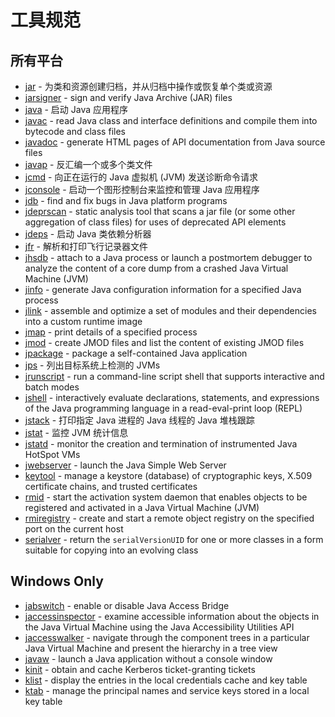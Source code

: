 # 工具规范

## 所有平台

- [jar](编程语言/Java/Javalang/oraclejdk/tools/specs/jar.md) - 为类和资源创建归档，并从归档中操作或恢复单个类或资源
- [jarsigner](https://docs.oracle.com/en/java/javase/18/docs/specs/man/jarsigner.html) - sign and verify Java Archive (JAR) files
- [java](https://docs.oracle.com/en/java/javase/18/docs/specs/man/java.html) - 启动 Java 应用程序
- [javac](https://docs.oracle.com/en/java/javase/18/docs/specs/man/javac.html) - read Java class and interface definitions and compile them into bytecode and class files
- [javadoc](https://docs.oracle.com/en/java/javase/18/docs/specs/man/javadoc.html) - generate HTML pages of API documentation from Java source files
- [javap](https://docs.oracle.com/en/java/javase/18/docs/specs/man/javap.html) - 反汇编一个或多个类文件
- [jcmd](https://docs.oracle.com/en/java/javase/18/docs/specs/man/jcmd.html) -  向正在运行的 Java 虚拟机 (JVM) 发送诊断命令请求
- [jconsole](https://docs.oracle.com/en/java/javase/18/docs/specs/man/jconsole.html) - 启动一个图形控制台来监控和管理 Java 应用程序
- [jdb](https://docs.oracle.com/en/java/javase/18/docs/specs/man/jdb.html) - find and fix bugs in Java platform programs
- [jdeprscan](https://docs.oracle.com/en/java/javase/18/docs/specs/man/jdeprscan.html) - static analysis tool that scans a jar file (or some other aggregation of class files) for uses of deprecated API elements
- [jdeps](https://docs.oracle.com/en/java/javase/18/docs/specs/man/jdeps.html) - 启动 Java 类依赖分析器
- [jfr](https://docs.oracle.com/en/java/javase/18/docs/specs/man/jfr.html) - 解析和打印飞行记录器文件
- [jhsdb](https://docs.oracle.com/en/java/javase/18/docs/specs/man/jhsdb.html) - attach to a Java process or launch a postmortem debugger to analyze the content of a core dump from a crashed Java Virtual Machine (JVM)
- [jinfo](https://docs.oracle.com/en/java/javase/18/docs/specs/man/jinfo.html) - generate Java configuration information for a specified Java process
- [jlink](https://docs.oracle.com/en/java/javase/18/docs/specs/man/jlink.html) - assemble and optimize a set of modules and their dependencies into a custom runtime image
- [jmap](https://docs.oracle.com/en/java/javase/18/docs/specs/man/jmap.html) - print details of a specified process
- [jmod](https://docs.oracle.com/en/java/javase/18/docs/specs/man/jmod.html) - create JMOD files and list the content of existing JMOD files
- [jpackage](https://docs.oracle.com/en/java/javase/18/docs/specs/man/jpackage.html) - package a self-contained Java application
- [jps](https://docs.oracle.com/en/java/javase/18/docs/specs/man/jps.html) - 列出目标系统上检测的 JVMs
- [jrunscript](https://docs.oracle.com/en/java/javase/18/docs/specs/man/jrunscript.html) - run a command-line script shell that supports interactive and batch modes
- [jshell](https://docs.oracle.com/en/java/javase/18/docs/specs/man/jshell.html) - interactively evaluate declarations, statements, and expressions of the Java programming language in a read-eval-print loop (REPL)
- [jstack](https://docs.oracle.com/en/java/javase/18/docs/specs/man/jstack.html) - 打印指定 Java 进程的 Java 线程的 Java 堆栈跟踪
- [jstat](https://docs.oracle.com/en/java/javase/18/docs/specs/man/jstat.html) - 监控 JVM 统计信息
- [jstatd](https://docs.oracle.com/en/java/javase/18/docs/specs/man/jstatd.html) - monitor the creation and termination of instrumented Java HotSpot VMs
- [jwebserver](https://docs.oracle.com/en/java/javase/18/docs/specs/man/jwebserver.html) - launch the Java Simple Web Server
- [keytool](https://docs.oracle.com/en/java/javase/18/docs/specs/man/keytool.html) - manage a keystore (database) of cryptographic keys, X.509 certificate chains, and trusted certificates
- [rmid](https://docs.oracle.com/en/java/javase/18/docs/specs/man/rmid.html) - start the activation system daemon that enables objects to be registered and activated in a Java Virtual Machine (JVM)
- [rmiregistry](https://docs.oracle.com/en/java/javase/18/docs/specs/man/rmiregistry.html) - create and start a remote object registry on the specified port on the current host
- [serialver](https://docs.oracle.com/en/java/javase/18/docs/specs/man/serialver.html) - return the `serialVersionUID` for one or more classes in a form suitable for copying into an evolving class

## Windows Only

- [jabswitch](https://docs.oracle.com/en/java/javase/18/docs/specs/man/jabswitch.html) - enable or disable Java Access Bridge
- [jaccessinspector](https://docs.oracle.com/en/java/javase/18/docs/specs/man/jaccessinspector.html) - examine accessible information about the objects in the Java Virtual Machine using the Java Accessibility Utilities API
- [jaccesswalker](https://docs.oracle.com/en/java/javase/18/docs/specs/man/jaccesswalker.html) - navigate through the component trees in a particular Java Virtual Machine and present the hierarchy in a tree view
- [javaw](https://docs.oracle.com/en/java/javase/18/docs/specs/man/java.html#javaw) - launch a Java application without a console window
- [kinit](https://docs.oracle.com/en/java/javase/18/docs/specs/man/kinit.html) - obtain and cache Kerberos ticket-granting tickets
- [klist](https://docs.oracle.com/en/java/javase/18/docs/specs/man/klist.html) - display the entries in the local credentials cache and key table
- [ktab](https://docs.oracle.com/en/java/javase/18/docs/specs/man/ktab.html) - manage the principal names and service keys stored in a local key table